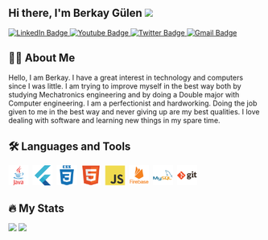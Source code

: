 <h2>
  Hi there, I'm Berkay Gülen
  <img src="https://media.giphy.com/media/hvRJCLFzcasrR4ia7z/giphy.gif" width="30px"/>
</h2>
<div id="badges">
  <a href="https://www.linkedin.com/in/berkay-g%C3%BClen-44b494215/">
    <img src="https://img.shields.io/badge/LinkedIn-blue?style=for-the-badge&logo=linkedin&logoColor=white" alt="LinkedIn Badge"/>
  </a>
  <a href="https://www.youtube.com/channel/UCPnzvH38y6PlcXQodi_VH2A">
    <img src="https://img.shields.io/badge/YouTube-red?style=for-the-badge&logo=youtube&logoColor=white" alt="Youtube Badge"/>
  </a>
  <a href="https://twitter.com/berkayguln">
    <img src="https://img.shields.io/badge/Twitter-blue?style=for-the-badge&logo=twitter&logoColor=white" alt="Twitter Badge"/>
  </a>
   <a href="mailto: berkaygulen2@gmail.com">
    <img src="https://img.shields.io/badge/Gmail-D14836?style=for-the-badge&logo=gmail&logoColor=white" alt="Gmail Badge"/>
  </a>
</div>

## 👨‍💻 About Me
Hello, I am Berkay. I have a great interest in technology and computers since I was little. I am trying to improve myself in the best way both by studying Mechatronics engineering and by doing a Double major with Computer engineering. I am a perfectionist and hardworking. Doing the job given to me in the best way and never giving up are my best qualities. I love dealing with software and learning new things in my spare time.

## :hammer_and_wrench: Languages and Tools 
<div>
  <img src="https://github.com/devicons/devicon/blob/master/icons/java/java-original-wordmark.svg" title="Java" alt="Java" width="40" height="40"/>&nbsp;
  <img src="https://github.com/devicons/devicon/blob/master/icons/flutter/flutter-original.svg" title="Flutter" alt="Flutter" width="40" height="40"/>&nbsp;
  <img src="https://github.com/devicons/devicon/blob/master/icons/css3/css3-plain-wordmark.svg"  title="CSS3" alt="CSS" width="40" height="40"/>&nbsp;
  <img src="https://github.com/devicons/devicon/blob/master/icons/html5/html5-original.svg" title="HTML5" alt="HTML" width="40" height="40"/>&nbsp;
  <img src="https://github.com/devicons/devicon/blob/master/icons/javascript/javascript-original.svg" title="JavaScript" alt="JavaScript" width="40" height="40"/>&nbsp;
  <img src="https://github.com/devicons/devicon/blob/master/icons/firebase/firebase-plain-wordmark.svg" title="Firebase" alt="Firebase" width="40" height="40"/>&nbsp;
  <img src="https://github.com/devicons/devicon/blob/master/icons/mysql/mysql-original-wordmark.svg" title="MySQL"  alt="MySQL" width="40" height="40"/>&nbsp;
  <img src="https://github.com/devicons/devicon/blob/master/icons/git/git-original-wordmark.svg" title="Git" **alt="Git" width="40" height="40"/>
</div>

## :fire: My Stats 
<div>
  <img height="200em" src="https://github-readme-stats.vercel.app/api?username=BerkayGulen&show_icons=true&hide_border=true&&count_private=true&include_all_commits=true" />
<img height="200em" src="https://github-readme-stats-git-masterrstaa-rickstaa.vercel.app/api/top-langs/?username=BerkayGulen&layout=compact&langs_count=6&theme=dracula)](https://github.com/anuraghazra/github-readme-stats" />
  
  </div>








